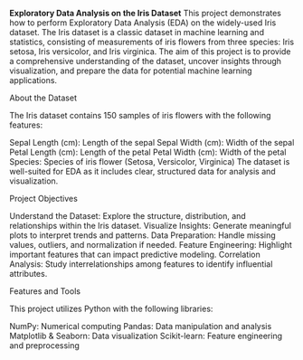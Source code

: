 **Exploratory Data Analysis on the Iris Dataset**
This project demonstrates how to perform Exploratory Data Analysis (EDA) on the widely-used Iris dataset. The Iris dataset is a classic dataset in machine learning and statistics, consisting of measurements of iris flowers from three species: Iris setosa, Iris versicolor, and Iris virginica.
The aim of this project is to provide a comprehensive understanding of the dataset, uncover insights through visualization, and prepare the data for potential machine learning applications.

About the Dataset

The Iris dataset contains 150 samples of iris flowers with the following features:

Sepal Length (cm): Length of the sepal
Sepal Width (cm): Width of the sepal
Petal Length (cm): Length of the petal
Petal Width (cm): Width of the petal
Species: Species of iris flower (Setosa, Versicolor, Virginica)
The dataset is well-suited for EDA as it includes clear, structured data for analysis and visualization.

Project Objectives

Understand the Dataset: Explore the structure, distribution, and relationships within the Iris dataset.
Visualize Insights: Generate meaningful plots to interpret trends and patterns.
Data Preparation: Handle missing values, outliers, and normalization if needed.
Feature Engineering: Highlight important features that can impact predictive modeling.
Correlation Analysis: Study interrelationships among features to identify influential attributes.


Features and Tools

This project utilizes Python with the following libraries:

NumPy: Numerical computing
Pandas: Data manipulation and analysis
Matplotlib & Seaborn: Data visualization
Scikit-learn: Feature engineering and preprocessing
